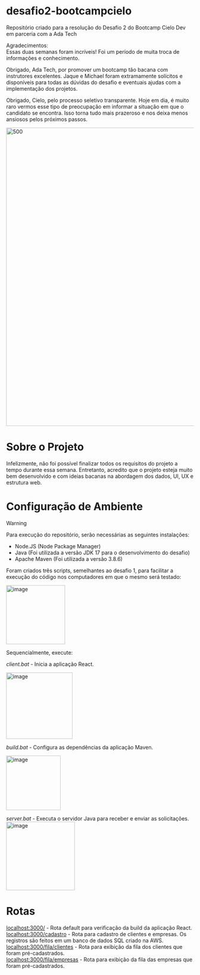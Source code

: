 # desafio2-bootcampcielo
Repositório criado para a resolução do Desafio 2 do Bootcamp Cielo Dev em parceria com a Ada Tech <br/>

Agradecimentos: <br/>
Essas duas semanas foram incríveis! Foi um período de muita troca de informações e conhecimento. <br/>

Obrigado, Ada Tech, por promover um bootcamp tão bacana com instrutores excelentes. Jaque e Michael foram extramamente solícitos e disponíveis para todas as dúvidas do desafio e eventuais ajudas com a implementação dos projetos. <br/>

Obrigado, Cielo, pelo processo seletivo transparente. Hoje em dia, é muito raro vermos esse tipo de preocupação em informar a situação em que o candidato se encontra. Isso torna tudo mais prazeroso e nos deixa menos ansiosos pelos próximos passos. <br/>

<img width="800" alt="500" src="https://github.com/lucaskraus/desafio2-bootcampcielo/assets/72233741/f18b1ecc-8c20-4b5e-a9e9-97a6513c576">

# Sobre o Projeto

Infelizmente, não foi possível finalizar todos os requisitos do projeto a tempo durante essa semana. Entretanto, acredito que o projeto esteja muito bem desenvolvido e com ideias bacanas na abordagem dos dados, UI, UX e estrutura web. <br/>

# Configuração de Ambiente

> [!WARNING]
> Para execução do repositório, serão necessárias as seguintes instalações:

- Node.JS (Node Package Manager)
- Java (Foi utilizada a versão JDK 17 para o desenvolvimento do desafio)
- Apache Maven (Foi utilizada a versão 3.8.6)

Foram criados três scripts, semelhantes ao desafio 1, para facilitar a execução do código nos computadores em que o mesmo será testado: <br/>

<img width="158" alt="image" src="https://github.com/lucaskraus/desafio2-bootcampcielo/assets/72233741/8353c2e7-f26d-45cc-8219-933e0178f0e1">

Sequencialmente, execute:

*client.bat* - Inicia a aplicação React. <br/>

<img width="178" alt="image" src="https://github.com/lucaskraus/desafio2-bootcampcielo/assets/72233741/92c22e2a-7538-482a-a491-81189e0c46e9">

*build.bat* - Configura as dependências da aplicação Maven. <br/>

<img width="146" alt="image" src="https://github.com/lucaskraus/desafio2-bootcampcielo/assets/72233741/d00e21d7-b1ab-4556-9c26-64729634819c">

*server.bat* - Executa o servidor Java para receber e enviar as solicitações. <br/>
<img width="184" alt="image" src="https://github.com/lucaskraus/desafio2-bootcampcielo/assets/72233741/28489eaa-9618-4b70-b82d-0980708a6bfd">

# Rotas

[localhost:3000/](https://localhost:3000/) - Rota default para verificação da build da aplicação React.<br/>
[localhost:3000/cadastro](https://localhost:3000/cadastro) - Rota para cadastro de clientes e empresas. Os registros são feitos em um banco de dados SQL criado na AWS. <br/>
[localhost:3000/fila/clientes](https://localhost:3000/fila/clientes) - Rota para exibição da fila dos clientes que foram pré-cadastrados. <br/>
[localhost:3000/fila/empresas](https://localhost:3000/fila/empresas) - Rota para exibição da fila das empresas que foram pré-cadastrados.


